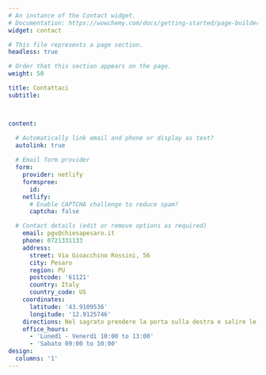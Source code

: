 ```yaml
---
# An instance of the Contact widget.
# Documentation: https://wowchemy.com/docs/getting-started/page-builder/
widget: contact

# This file represents a page section.
headless: true

# Order that this section appears on the page.
weight: 50

title: Contattaci
subtitle:



content:

  # Automatically link email and phone or display as text?
  autolink: true
  
  # Email form provider
  form:
    provider: netlify
    formspree:
      id:
    netlify:
      # Enable CAPTCHA challenge to reduce spam?
      captcha: false

  # Contact details (edit or remove options as required)
    email: pgv@chiesapesaro.it
    phone: 0721331133
    address:
      street: Via Gioacchino Rossini, 56
      city: Pesaro
      region: PU
      postcode: '61121'
      country: Italy
      country_code: US
    coordinates:
      latitude: '43.9109536'
      longitude: '12.9125746'
    directions: Nel sagrato prendere la porta sulla destra e salire le scale
    office_hours:
      - 'Lunedì - Venerdì 10:00 to 13:00'
      - 'Sabato 09:00 to 10:00'
design:
  columns: '1'
---
```

